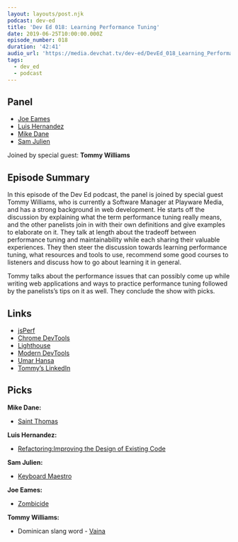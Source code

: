 ```yaml
---
layout: layouts/post.njk
podcast: dev-ed
title: 'Dev Ed 018: Learning Performance Tuning'
date: 2019-06-25T10:00:00.000Z
episode_number: 018
duration: '42:41'
audio_url: 'https://media.devchat.tv/dev-ed/DevEd_018_Learning_Performance_Tuning.mp3'
tags:
  - dev_ed
  - podcast
---
```

## Panel

* [Joe Eames](https://thinkster.io/)
* [Luis Hernandez](https://lambdaschool.com/company/)
* [Mike Dane](http://mikedane.com/)
* [Sam Julien](https://twitter.com/samjulien?lang=en)

Joined by special guest: **Tommy Williams**

## Episode Summary

In this episode of the Dev Ed podcast, the panel is joined by special guest Tommy Williams, who is currently a Software Manager at Playware Media, and has a strong background in web development. He starts off the discussion by explaining what the term performance tuning really means, and the other panelists join in with their own definitions and give examples to elaborate on it. They talk at length about the tradeoff between performance tuning and maintainability while each sharing their valuable experiences. They then steer the discussion towards learning performance tuning, what resources and tools to use, recommend some good courses to listeners and discuss how to go about learning it in general.

Tommy talks about the performance issues that can possibly come up while writing web applications and ways to practice performance tuning followed by the panelists’s tips on it as well. They conclude the show with picks.

## Links

* [jsPerf](https://jsperf.com/)
* [Chrome DevTools](https://developers.google.com/web/tools/chrome-devtools/)
* [Lighthouse](https://developers.google.com/web/tools/lighthouse/)
* [Modern DevTools](https://moderndevtools.com/)
* [Umar Hansa](https://umaar.com/)
* [Tommy’s LinkedIn](https://www.linkedin.com/in/tommy-williams-83114334/)

## Picks

**Mike Dane:**

* [Saint Thomas](https://en.wikipedia.org/wiki/Saint_Thomas,_U.S._Virgin_Islands)

**Luis Hernandez:**

* [Refactoring:Improving the Design of Existing Code](https://www.goodreads.com/en/book/show/44719608-refactoring)

**Sam Julien:**

* [Keyboard Maestro](https://www.keyboardmaestro.com/main/)

**Joe Eames:**

* [Zombicide](https://boardgamegeek.com/boardgame/113924/zombicide)

**Tommy Williams:**

* Dominican slang word - [Vaina](https://www.urbandictionary.com/define.php?term=vaina)
